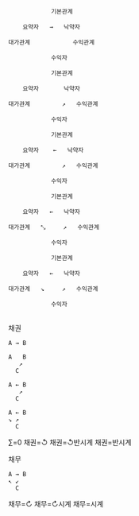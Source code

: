##
```
            기본관계

    요약자   →   낙약자

대가관계            수익관계

            수익자
```
```
            기본관계

    요약자       낙약자

대가관계         ↗   수익관계

            수익자
```
```
            기본관계

    요약자    ←   낙약자

대가관계         ↗   수익관계

            수익자
```
```
            기본관계

    요약자   ←   낙약자

대가관계   ⤡     ↗   수익관계

            수익자
```
```
            기본관계

    요약자   ←   낙약자

대가관계   ↘     ↗   수익관계

            수익자
```


##
채권
```
A → B
```
```
A   B
   ↗
  C
```
```
A ← B
   ↗
  C
```
```
A ← B
↘ ↗
  C
```
∑=0
채권=↺
채권=↺반시계
채권=반시계


채무
```
A → B
↖ ↙
  C
```
채무=↻
채무=↻시계
채무=시계

